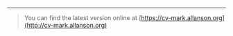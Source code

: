 
---

   > You can find the latest version online at [https://cv-mark.allanson.org](http://cv-mark.allanson.org)
